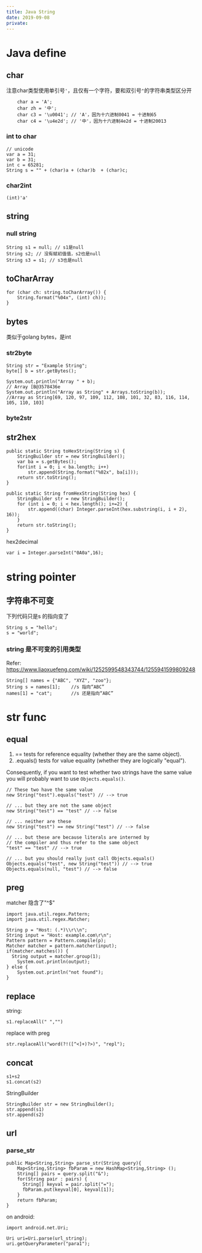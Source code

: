 ```yaml
---
title: Java String
date: 2019-09-08
private:
---
```

# Java define
## char
注意char类型使用单引号`'`，且仅有一个字符，要和双引号`"`的字符串类型区分开

        char a = 'A';
        char zh = '中';
        char c3 = '\u0041'; // 'A'，因为十六进制0041 = 十进制65
        char c4 = '\u4e2d'; // '中'，因为十六进制4e2d = 十进制20013
### int to char

    // unicode
    var a = 31;
    var b = 31;
    int c = 65281;
    String s = "" + (char)a + (char)b  + (char)c;

### char2int

    (int)'a'

## string

### null string
    String s1 = null; // s1是null
    String s2; // 没有赋初值值，s2也是null
    String s3 = s1; // s3也是null

## toCharArray
    for (char ch: string.toCharArray()) {
        String.format("%04x", (int) ch));
    }

## bytes
类似于golang bytes，是int

### str2byte
    String str = "Example String";
    byte[] b = str.getBytes();

    System.out.println("Array " + b);
    // Array [B@3578436e
    System.out.println("Array as String" + Arrays.toString(b));
    //Array as String[69, 120, 97, 109, 112, 108, 101, 32, 83, 116, 114, 105, 110, 103]

### byte2str

## str2hex
    public static String toHexString(String s) {
        StringBuilder str = new StringBuilder();
        var ba = s.getBytes();
        for(int i = 0; i < ba.length; i++)
            str.append(String.format("%02x", ba[i]));
        return str.toString();
    }

    public static String fromHexString(String hex) {
        StringBuilder str = new StringBuilder();
        for (int i = 0; i < hex.length(); i+=2) {
            str.append((char) Integer.parseInt(hex.substring(i, i + 2), 16));
        }
        return str.toString();
    }

hex2decimal

    var i = Integer.parseInt("0A0a",16);

# string pointer
## 字符串不可变
下列代码只是s 的指向变了

    String s = "hello";
    s = "world";

### string 是不可变的引用类型
Refer: https://www.liaoxuefeng.com/wiki/1252599548343744/1255941599809248

    String[] names = {"ABC", "XYZ", "zoo"};
    String s = names[1];    //s 指向“ABC”
    names[1] = "cat";       //s 还是指向“ABC”

# str func
## equal

1. == tests for reference equality (whether they are the same object).
2. .equals() tests for value equality (whether they are logically "equal").

Consequently, if you want to test whether two strings have the same value you will probably want to use `Objects.equals()`.

    // These two have the same value
    new String("test").equals("test") // --> true

    // ... but they are not the same object
    new String("test") == "test" // --> false

    // ... neither are these
    new String("test") == new String("test") // --> false

    // ... but these are because literals are interned by
    // the compiler and thus refer to the same object
    "test" == "test" // --> true

    // ... but you should really just call Objects.equals()
    Objects.equals("test", new String("test")) // --> true
    Objects.equals(null, "test") // --> false

## preg
matcher 隐含了"^$"

    import java.util.regex.Pattern;
    import java.util.regex.Matcher;

    String p = "Host: (.*)\\r\\n";
    String input = "Host: example.com\r\n";
    Pattern pattern = Pattern.compile(p);
    Matcher matcher = pattern.matcher(input);
    if(matcher.matches()) {
      String output = matcher.group(1);
        System.out.println(output);
    } else {
        System.out.println("not found");
    }

## replace
string:

    s1.replaceAll(" ","")

replace with preg

    str.replaceAll("word(?!([^<]+)?>)", "repl");

## concat

    s1+s2
    s1.concat(s2)

StringBuilder

    StringBuilder str = new StringBuilder();
    str.append(s1)
    str.append(s2)


## url

### parse_str

    public Map<String,String> parse_str(String query){
        Map<String,String> fbParam = new HashMap<String,String> ();
        String[] pairs = query.split("&");
        for(String pair : pairs) {
          String[] keyval = pair.split("=");
          fbParam.put(keyval[0], keyval[1]);
        }
        return fbParam;
    }

on android:

    import android.net.Uri;

    Uri uri=Uri.parse(url_string);
    uri.getQueryParameter("para1");
